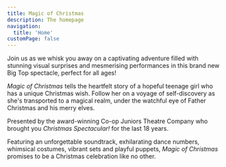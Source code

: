```yaml
---
title: Magic of Christmas
description: The homepage
navigation:
  title: 'Home'
customPage: false
---
```


Join us as we whisk you away on a captivating adventure filled with stunning visual surprises and mesmerising performances in this brand new Big Top spectacle, perfect for all ages! 

*Magic of Christmas* tells the heartfelt story of a hopeful teenage girl who has a unique Christmas wish. Follow her on a voyage of self-discovery as she's transported to a magical realm, under the watchful eye of Father Christmas and his merry elves.

Presented by the award-winning Co-op Juniors Theatre Company who brought you *Christmas Spectacular!* for the last 18 years. 

Featuring an unforgettable soundtrack, exhilarating dance numbers, whimsical costumes, vibrant sets and playful puppets, *Magic of Christmas* promises to be a Christmas celebration like no other.